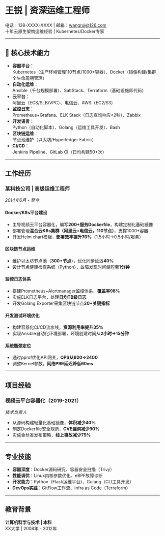 # 王锐 | 资深运维工程师  
电话：138-XXXX-XXXX | 邮箱：wangrui@126.com  
十年云原生架构运维经验 | Kubernetes/Docker专家  

---

## 🔧 核心技术能力  
- **容器平台**：  
  Kubernetes（生产环境管理110节点/1000+容器）、Docker（镜像构建/集群全生命周期管理）  
- **自动化运维**：  
  Ansible（千台规模部署）、SaltStack、Terraform（基础设施即代码）  
- **云平台**：  
  阿里云（ECS/SLB/VPC）、电信云、AWS（EC2/S3）  
- **监控日志**：  
  Prometheus+Grafana、ELK Stack（日志查询响应<2秒）、Zabbix  
- **开发语言**：  
  Python（自动化脚本）、Golang（运维工具开发）、Bash  
- **区块链运维**：  
  节点池维护（以太坊/Hyperledger Fabric）  
- **CI/CD**：  
  Jenkins Pipeline、GitLab CI（日均构建50+次）  

---

## 工作经历  

### **某科技公司 | 高级运维工程师**  
*2014年6月 - 至今*  

#### Docker/K8s平台建设  
- 主导视频云平台容器化，编写**200+服务Dockerfile**，构建定制化基础镜像  
- 部署管理**混合云K8s集群（阿里云+电信云，110节点）**，支撑1000+容器  
- 开发Helm chart模板，**部署效率提升70%**（1.5小时→0.5小时/服务）  

#### 区块链节点运维  
- 维护以太坊节点池（**300+节点**），优化同步延迟**40%**  
- 设计节点健康检查系统（Python），故障发现时间缩短至**1分钟**  

#### 监控日志体系  
- 搭建Prometheus+Alertmanager监控体系，**覆盖率98%**  
- 实施ELK日志平台，处理**日均TB级日志**  
- 开发Golang Exporter采集区块链节点**20+关键指标**  

#### 开发测试环境优化  
- 构建容器化CI/CD流水线，**资源利用率提升35%**  
- 实现Ansible自动化环境部署，环境创建时间从**2小时→15分钟**  

#### 系统瓶颈定位  
- 通过pprof优化API网关，**QPS从800→2400**  
- 调整Kernel参数，**网络P99延迟降低60ms**  

---

## 项目经验  

### **视频云平台容器化（2019-2021）**  
*技术负责人*  
- 从源码构建轻量化基础镜像，**体积减少40%**  
- 制定Dockerfile安全规范，**CVE漏洞减少90%**  
- 实施金丝雀发布策略，**线上事故减少75%**  


---

## 专业技能  
- **容器深度**：Docker源码研究、容器安全扫描（Trivy）  
- **性能调优**：Linux内核参数优化、eBPF故障诊断  
- **开发能力**：Python（Flask运维平台）、Golang（CLI工具开发）  
- **DevOps实践**：GitFlow工作流、Infra as Code（Terraform）  

---

## 教育背景  
**计算机科学与技术 | 本科**  
XX大学 | 2008年 - 2012年  
